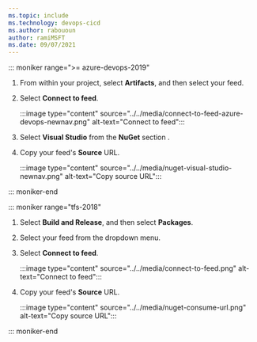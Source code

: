 ```yaml
---
ms.topic: include
ms.technology: devops-cicd
ms.author: rabououn
author: ramiMSFT
ms.date: 09/07/2021
---
```


::: moniker range=">= azure-devops-2019"

1. From within your project, select **Artifacts**, and then select your feed.

1. Select **Connect to feed**.

    :::image type="content" source="../../media/connect-to-feed-azure-devops-newnav.png" alt-text="Connect to feed":::

1. Select **Visual Studio** from the **NuGet** section .

1. Copy your feed's **Source** URL.

    :::image type="content" source="../../media/nuget-visual-studio-newnav.png" alt-text="Copy source URL":::

::: moniker-end

::: moniker range="tfs-2018"

1. Select **Build and Release**, and then select **Packages**.

1. Select your feed from the dropdown menu.  

1. Select **Connect to feed**.

    :::image type="content" source="../../media/connect-to-feed.png" alt-text="Connect to feed":::
   
1. Copy your feed's **Source** URL.

    :::image type="content" source="../../media/nuget-consume-url.png" alt-text="Copy source URL":::

::: moniker-end
